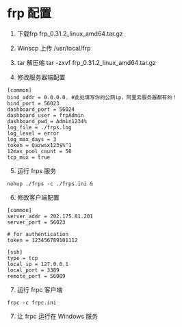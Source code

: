 # frp 配置

1. 下载frp
frp_0.31.2_linux_amd64.tar.gz

2. Winscp 上传
/usr/local/frp

3. tar 解压缩
tar -zxvf frp_0.31.2_linux_amd64.tar.gz

4. 修改服务器端配置
```
[common]
bind_addr = 0.0.0.0. #此处填写你的公网ip，阿里云服务器都有的！
bind_port = 56023
dashboard_port = 56024
dashboard_user = frpAdmin
dashboard_pwd = Admin1234%
log_file = ./frps.log
log_level = error
log_max_days = 3
token = Qazwsx123$%^1
12max_pool_count = 50
tcp_mux = true
```

5. 运行 frps 服务
```
nohup ./frps -c ./frps.ini &
```

6. 修改客户端配置
```
[common]
server_addr = 202.175.81.201
server_port = 56023

# for authentication
token = 123456789101112

[ssh]
type = tcp
local_ip = 127.0.0.1
local_port = 3389
remote_port = 56089
```
7. 运行 frpc 客户端
```
frpc -c frpc.ini
```

7. 让 frpc 运行在 Windows 服务